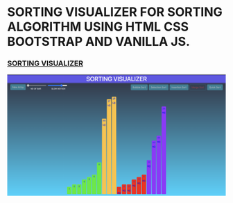 # SORTING VISUALIZER FOR SORTING ALGORITHM USING HTML CSS BOOTSTRAP AND VANILLA JS.
### [SORTING VISUALIZER](https://mithil25.github.io/SORTING-VISUALIZER/)

![](assets/images/SS.png)